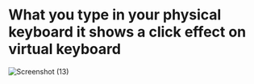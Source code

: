 # What you type in your physical keyboard it shows a click effect on virtual keyboard
![Screenshot (13)](https://github.com/siaamchowdhury/typingspeed/assets/137444542/fcb2b533-bb30-430a-8623-add89c03245f)
